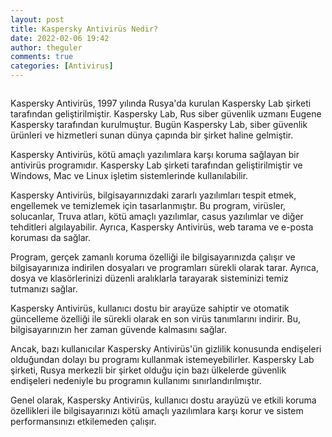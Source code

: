 ```yaml
---
layout: post
title: Kaspersky Antivirüs Nedir?
date: 2022-02-06 19:42
author: theguler
comments: true
categories: [Antivirus]
---
```


<!-- wp:image {"id":9057,"sizeSlug":"large","linkDestination":"none"} -->
<figure class="wp-block-image size-large"><img src="https://www.kaspersky.com/content/en-global/images/product-box-KAV.png?w=495" alt="" class="wp-image-9057" /></figure>
<!-- /wp:image -->

<!-- wp:paragraph -->
<p>Kaspersky Antivirüs, 1997 yılında Rusya'da kurulan Kaspersky Lab şirketi tarafından geliştirilmiştir. Kaspersky Lab, Rus siber güvenlik uzmanı Eugene Kaspersky tarafından kurulmuştur. Bugün Kaspersky Lab, siber güvenlik ürünleri ve hizmetleri sunan dünya çapında bir şirket haline gelmiştir.</p>
<!-- /wp:paragraph -->

<!-- wp:paragraph -->
<p>Kaspersky Antivirüs, kötü amaçlı yazılımlara karşı koruma sağlayan bir antivirüs programıdır. Kaspersky Lab şirketi tarafından geliştirilmiştir ve Windows, Mac ve Linux işletim sistemlerinde kullanılabilir.</p>
<!-- /wp:paragraph -->

<!-- wp:paragraph -->
<p>Kaspersky Antivirüs, bilgisayarınızdaki zararlı yazılımları tespit etmek, engellemek ve temizlemek için tasarlanmıştır. Bu program, virüsler, solucanlar, Truva atları, kötü amaçlı yazılımlar, casus yazılımlar ve diğer tehditleri algılayabilir. Ayrıca, Kaspersky Antivirüs, web tarama ve e-posta koruması da sağlar.</p>
<!-- /wp:paragraph -->

<!-- wp:paragraph -->
<p>Program, gerçek zamanlı koruma özelliği ile bilgisayarınızda çalışır ve bilgisayarınıza indirilen dosyaları ve programları sürekli olarak tarar. Ayrıca, dosya ve klasörlerinizi düzenli aralıklarla tarayarak sisteminizi temiz tutmanızı sağlar.</p>
<!-- /wp:paragraph -->

<!-- wp:paragraph -->
<p>Kaspersky Antivirüs, kullanıcı dostu bir arayüze sahiptir ve otomatik güncelleme özelliği ile sürekli olarak en son virüs tanımlarını indirir. Bu, bilgisayarınızın her zaman güvende kalmasını sağlar.</p>
<!-- /wp:paragraph -->

<!-- wp:paragraph -->
<p>Ancak, bazı kullanıcılar Kaspersky Antivirüs'ün gizlilik konusunda endişeleri olduğundan dolayı bu programı kullanmak istemeyebilirler. Kaspersky Lab şirketi, Rusya merkezli bir şirket olduğu için bazı ülkelerde güvenlik endişeleri nedeniyle bu programın kullanımı sınırlandırılmıştır.</p>
<!-- /wp:paragraph -->

<!-- wp:paragraph -->
<p>Genel olarak, Kaspersky Antivirüs, kullanıcı dostu arayüzü ve etkili koruma özellikleri ile bilgisayarınızı kötü amaçlı yazılımlara karşı korur ve sistem performansınızı etkilemeden çalışır.</p>
<!-- /wp:paragraph -->
